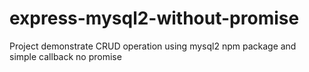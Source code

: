# express-mysql2-without-promise
Project demonstrate CRUD operation using mysql2 npm  package and simple callback no promise
